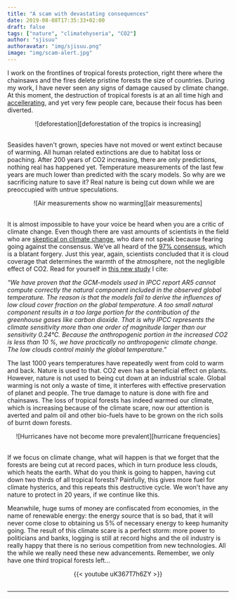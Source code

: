 ```yaml
---
title: "A scam with devastating consequences"
date: 2019-08-08T17:35:33+02:00
draft: false
tags: ["nature", "climatehyseria", "CO2"]
author: "sjisuu"
authoravatar: "img/sjisuu.png"
image: "img/scam-alert.jpg"
---
```


I work on the frontlines of tropical forests protection, right there where the chainsaws and the fires delete pristine forests the size of countries. During my work, I have never seen any signs of damage caused by climate change. At this moment, the destruction of tropical forests is at an all time high and [accellerating], and yet very few people care, because their focus has been diverted. 

<div align="center">
![deforestation][deforestation of the tropics is increasing]
</div><br>

Seasides haven't grown, species have not moved or went extinct because of warming. All human related extinctions are due to habitat loss or poaching. After 200 years of CO2 increasing, there are only predictions, nothing real has happened yet. Temperature measurements of the last few years are much lower than predicted with the scary models. So why are we sacrificing nature to save it? Real nature is being cut down while we are preoccupied with untrue speculations.

<div align="center">
![Air measurements show no warming][air measurements]
</div><br>

It is almost impossible to have your voice be heard when you are a critic of climate change. Even though there are vast amounts of scientists in the field who are [skeptical on climate change], who dare not speak because fearing going against the consensus. We’ve all heard of the [97% consensus], which is a blatant forgery. Just this year, again, scientists concluded that it is cloud coverage that determines the warmth of the atmosphere, not the negligible effect of CO2. Read for yourself in [this new study] I cite:

*“We have proven that the GCM-models used in IPCC report AR5 cannot compute correctly the natural component included in the observed global temperature. The reason is that the models fail to derive the influences of low cloud cover fraction on the global temperature. A too small natural component results in a too large portion for the contribution of the greenhouse gases like carbon dioxide. That is why IPCC represents the climate sensitivity more than one order of magnitude larger than our sensitivity 0.24°C. Because the anthropogenic portion in the increased CO2 is less than 10 %, we have practically no anthropogenic climate change. The low clouds control mainly the global temperature.”*

The last 1000 years temperatures have repeatedly went from cold to warm and back. Nature is used to that. CO2 even has a beneficial effect on plants. However, nature is not used to being cut down at an industrial scale. Global warming is not only a waste of time, it interferes with effective preservation of planet and people. The true damage to nature is done with fire and chainsaws. The loss of tropical forests has indeed warmed our climate, which is increasing because of the climate scare, now our attention is averted and palm oil and other bio-fuels have to be grown on the rich soils of burnt down forests.

<div align="center">
![Hurricanes have not become more prevalent][hurricane frequencies]
</div><br>

If we focus on climate change, what will happen is that we forget that the forests are being cut at record paces, which in turn produce less clouds, which heats the earth. What do you think is going to happen, having cut down two thirds of all tropical forests? Painfully, this gives more fuel for climate hysterics, and this repeats this destructive cycle. We won't have any nature to protect in 20 years, if we continue like this.

Meanwhile, huge sums of money are confiscated from economies, in the name of renewable energy: the energy source that is so bad, that it will never come close to obtaining us 5% of necessary energy to keep humanity going. The result of this climate scare is a perfect storm: more power to politicians and banks, logging is still at record highs and the oil industry is really happy that there is no serious competition from new technologies. All the while we really need these new advancements. Remember, we only have one third tropical forests left...

<div align="center">{{< youtube uK367T7h6ZY >}}</div><br>

---
[accellerating]: https://www.wri.org/blog/2017/10/global-tree-cover-loss-rose-51-percent-2016
[this new study]: https://arxiv.org/pdf/1907.00165.pdf
[skeptical on climate change]: http://www.populartechnology.net/2009/10/peer-reviewed-papers-supporting.html#Preface
[97% consensus]: https://climatechangedispatch.com/wsj-the-myth-of-the-climate-change-97/
[air measurements]: ../img/air_temperature_measurements.jpg "Measurements that show that no warming has taken place"
[fire damage]: ../img/burning_rainforest_small.png?classes=float-left "Fire is the main cause of deforestation"
[hurricane frequencies]: ../img/hurricane_frequencies.png "Hurricanes haven't become more prevalent either"

[deforestation]: ../img/deforestation_tropical.png "deforestation is increasing"
